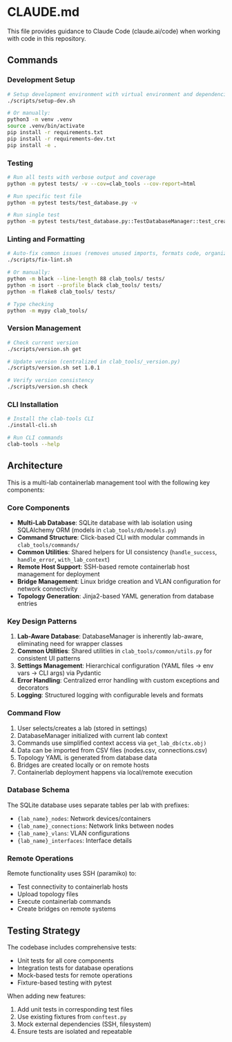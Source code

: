 # CLAUDE.md

This file provides guidance to Claude Code (claude.ai/code) when working with code in this repository.

## Commands

### Development Setup
```bash
# Setup development environment with virtual environment and dependencies
./scripts/setup-dev.sh

# Or manually:
python3 -m venv .venv
source .venv/bin/activate
pip install -r requirements.txt
pip install -r requirements-dev.txt
pip install -e .
```

### Testing
```bash
# Run all tests with verbose output and coverage
python -m pytest tests/ -v --cov=clab_tools --cov-report=html

# Run specific test file
python -m pytest tests/test_database.py -v

# Run single test
python -m pytest tests/test_database.py::TestDatabaseManager::test_create_node -v
```

### Linting and Formatting
```bash
# Auto-fix common issues (removes unused imports, formats code, organizes imports)
./scripts/fix-lint.sh

# Or manually:
python -m black --line-length 88 clab_tools/ tests/
python -m isort --profile black clab_tools/ tests/
python -m flake8 clab_tools/ tests/

# Type checking
python -m mypy clab_tools/
```

### Version Management
```bash
# Check current version
./scripts/version.sh get

# Update version (centralized in clab_tools/_version.py)
./scripts/version.sh set 1.0.1

# Verify version consistency
./scripts/version.sh check
```

### CLI Installation
```bash
# Install the clab-tools CLI
./install-cli.sh

# Run CLI commands
clab-tools --help
```

## Architecture

This is a multi-lab containerlab management tool with the following key components:

### Core Components
- **Multi-Lab Database**: SQLite database with lab isolation using SQLAlchemy ORM (models in `clab_tools/db/models.py`)
- **Command Structure**: Click-based CLI with modular commands in `clab_tools/commands/`
- **Common Utilities**: Shared helpers for UI consistency (`handle_success`, `handle_error`, `with_lab_context`)
- **Remote Host Support**: SSH-based remote containerlab host management for deployment
- **Bridge Management**: Linux bridge creation and VLAN configuration for network connectivity
- **Topology Generation**: Jinja2-based YAML generation from database entries

### Key Design Patterns
1. **Lab-Aware Database**: DatabaseManager is inherently lab-aware, eliminating need for wrapper classes
2. **Common Utilities**: Shared utilities in `clab_tools/common/utils.py` for consistent UI patterns
3. **Settings Management**: Hierarchical configuration (YAML files → env vars → CLI args) via Pydantic
4. **Error Handling**: Centralized error handling with custom exceptions and decorators
5. **Logging**: Structured logging with configurable levels and formats

### Command Flow
1. User selects/creates a lab (stored in settings)
2. DatabaseManager initialized with current lab context
3. Commands use simplified context access via `get_lab_db(ctx.obj)`
4. Data can be imported from CSV files (nodes.csv, connections.csv)
5. Topology YAML is generated from database data
6. Bridges are created locally or on remote hosts
7. Containerlab deployment happens via local/remote execution

### Database Schema
The SQLite database uses separate tables per lab with prefixes:
- `{lab_name}_nodes`: Network devices/containers
- `{lab_name}_connections`: Network links between nodes
- `{lab_name}_vlans`: VLAN configurations
- `{lab_name}_interfaces`: Interface details

### Remote Operations
Remote functionality uses SSH (paramiko) to:
- Test connectivity to containerlab hosts
- Upload topology files
- Execute containerlab commands
- Create bridges on remote systems

## Testing Strategy

The codebase includes comprehensive tests:
- Unit tests for all core components
- Integration tests for database operations
- Mock-based tests for remote operations
- Fixture-based testing with pytest

When adding new features:
1. Add unit tests in corresponding test files
2. Use existing fixtures from `conftest.py`
3. Mock external dependencies (SSH, filesystem)
4. Ensure tests are isolated and repeatable
